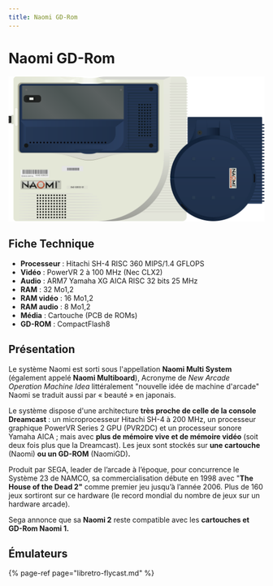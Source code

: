 ```yaml
---
title: Naomi GD-Rom
---
```


# Naomi GD-Rom

![](/migration-images/emulateurs/arcade/naomi-gd-rom/console.svg)

## Fiche Technique

* **Processeur** : Hitachi SH-4 RISC 360 MIPS/1.4 GFLOPS
* **Vidéo** : PowerVR 2 à 100 MHz \(Nec CLX2\)
* **Audio** : ARM7 Yamaha XG AICA RISC 32 bits 25 MHz
* **RAM** : 32 Mo1,2
* **RAM vidéo** : 16 Mo1,2
* **RAM audio** : 8 Mo1,2
* **Média** : Cartouche \(PCB de ROMs\)
* **GD-ROM** : CompactFlash8

## Présentation

Le système Naomi est sorti sous l'appellation **Naomi Multi System** \(également appelé **Naomi Multiboard**\), Acronyme de _New Arcade Operation Machine Idea_ littéralement "nouvelle idée de machine d'arcade" Naomi se traduit aussi par « beauté » en japonais.  
  
Le système dispose d'une architecture **très proche de celle de la console Dreamcast** : un microprocesseur Hitachi SH-4 à 200 MHz, un processeur graphique PowerVR Series 2 GPU \(PVR2DC\) et un processeur sonore Yamaha AICA ; mais avec **plus de mémoire vive et de mémoire vidéo** \(soit deux fois plus que la Dreamcast\). Les jeux sont stockés sur **une cartouche** \(Naomi\) **ou un GD-ROM** \(NaomiGD\)**.**  
  
Produit par SEGA, leader de l’arcade à l’époque, pour concurrence le Système 23 de NAMCO, sa commercialisation débute en 1998 avec "**The House of the Dead 2"** comme premier jeu jusqu’à l’année 2006. Plus de 160 jeux sortiront sur ce hardware \(le record mondial du nombre de jeux sur un hardware arcade\). 

Sega annonce que sa **Naomi 2** reste compatible avec les **cartouches et GD-Rom Naomi 1.**

## Émulateurs

{% page-ref page="libretro-flycast.md" %}

